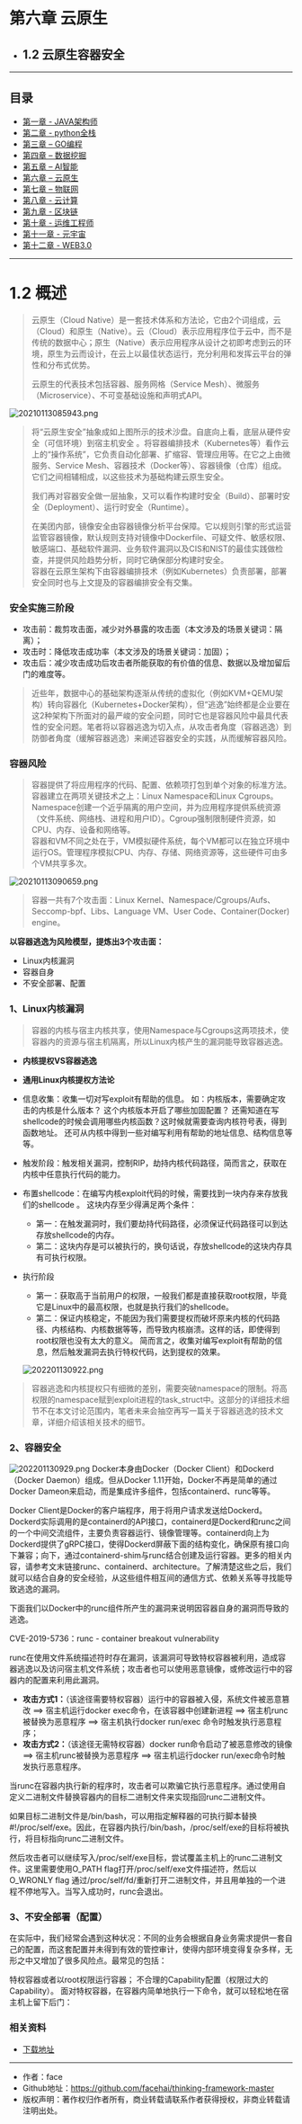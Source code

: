 # 第六章 云原生
- ## 1.2 云原生容器安全

------
## 目录
- [第一章 - JAVA架构师](JAVA架构师.md)
- [第二章 - python全栈](python全栈.md)
- [第三章 – GO编程](GO编程.md)
- [第四章 – 数据挖掘](数据挖掘.md)
- [第五章 – AI智能](AI智能.md)
- [第六章 – 云原生](云原生.md)
- [第七章 – 物联网](物联网.md)
- [第八章 - 云计算](云计算.md)
- [第九章 - 区块链](区块链.md)
- [第十章 - 运维工程师](运维工程师.md)
- [第十一章 - 元宇宙](元宇宙.md)
- [第十二章 - WEB3.0](WEB3.0.md)
------

# 1.2 概述
> 云原生（Cloud Native）是一套技术体系和方法论，它由2个词组成，云（Cloud）和原生（Native）。云（Cloud）表示应用程序位于云中，而不是传统的数据中心；原生（Native）表示应用程序从设计之初即考虑到云的环境，原生为云而设计，在云上以最佳状态运行，充分利用和发挥云平台的弹性和分布式优势。
>
> 云原生的代表技术包括容器、服务网格（Service Mesh）、微服务（Microservice）、不可变基础设施和声明式API。

![20210113085943.png](screenshot/20210113085943.png)

> 将“云原生安全”抽象成如上图所示的技术沙盘。自底向上看，底层从硬件安全（可信环境）到宿主机安全 。将容器编排技术（Kubernetes等）看作云上的“操作系统”，它负责自动化部署、扩缩容、管理应用等。在它之上由微服务、Service Mesh、容器技术（Docker等）、容器镜像（仓库）组成。它们之间相辅相成，以这些技术为基础构建云原生安全。
>
> 我们再对容器安全做一层抽象，又可以看作构建时安全（Build）、部署时安全（Deployment）、运行时安全（Runtime）。
>
> 在美团内部，镜像安全由容器镜像分析平台保障。它以规则引擎的形式运营监管容器镜像，默认规则支持对镜像中Dockerfile、可疑文件、敏感权限、敏感端口、基础软件漏洞、业务软件漏洞以及CIS和NIST的最佳实践做检查，并提供风险趋势分析，同时它确保部分构建时安全。<br>
> 容器在云原生架构下由容器编排技术（例如Kubernetes）负责部署，部署安全同时也与上文提及的容器编排安全有交集。

### 安全实施三阶段
- 攻击前：裁剪攻击面，减少对外暴露的攻击面（本文涉及的场景关键词：隔离）；
-  攻击时：降低攻击成功率（本文涉及的场景关键词：加固）；
-  攻击后：减少攻击成功后攻击者所能获取的有价值的信息、数据以及增加留后门的难度等。
> 近些年，数据中心的基础架构逐渐从传统的虚拟化（例如KVM+QEMU架构）转向容器化（Kubernetes+Docker架构），但“逃逸”始终都是企业要在这2种架构下所面对的最严峻的安全问题，同时它也是容器风险中最具代表性的安全问题。笔者将以容器逃逸为切入点，从攻击者角度（容器逃逸）到防御者角度（缓解容器逃逸）来阐述容器安全的实践，从而缓解容器风险。

### 容器风险
> 容器提供了将应用程序的代码、配置、依赖项打包到单个对象的标准方法。容器建立在两项关键技术之上：Linux Namespace和Linux Cgroups。<br>
> Namespace创建一个近乎隔离的用户空间，并为应用程序提供系统资源（文件系统、网络栈、进程和用户ID）。Cgroup强制限制硬件资源，如CPU、内存、设备和网络等。<br>
> 容器和VM不同之处在于，VM模拟硬件系统，每个VM都可以在独立环境中运行OS。管理程序模拟CPU、内存、存储、网络资源等，这些硬件可由多个VM共享多次。

![20210113090659.png](screenshot/20210113090659.png)

> 容器一共有7个攻击面：Linux Kernel、Namespace/Cgroups/Aufs、Seccomp-bpf、Libs、Language VM、User Code、Container(Docker) engine。

**以容器逃逸为风险模型，提炼出3个攻击面：**
- Linux内核漏洞
- 容器自身
- 不安全部署、配置

### 1、Linux内核漏洞
> 容器的内核与宿主内核共享，使用Namespace与Cgroups这两项技术，使容器内的资源与宿主机隔离，所以Linux内核产生的漏洞能导致容器逃逸。

- **内核提权VS容器逃逸**
- **通用Linux内核提权方法论**

- 信息收集：收集一切对写exploit有帮助的信息。 如：内核版本，需要确定攻击的内核是什么版本？ 这个内核版本开启了哪些加固配置？ 还需知道在写shellcode的时候会调用哪些内核函数？这时候就需要查询内核符号表，得到函数地址。 还可从内核中得到一些对编写利用有帮助的地址信息、结构信息等等。

- 触发阶段：触发相关漏洞，控制RIP，劫持内核代码路径，简而言之，获取在内核中任意执行代码的能力。
- 布置shellcode：在编写内核exploit代码的时候，需要找到一块内存来存放我们的shellcode 。 这块内存至少得满足两个条件：
    - 第一：在触发漏洞时，我们要劫持代码路径，必须保证代码路径可以到达存放shellcode的内存。<br>
    - 第二：这块内存是可以被执行的，换句话说，存放shellcode的这块内存具有可执行权限。

- 执行阶段
    - 第一：获取高于当前用户的权限，一般我们都是直接获取root权限，毕竟它是Linux中的最高权限，也就是执行我们的shellcode。<br> 
    - 第二：保证内核稳定，不能因为我们需要提权而破坏原来内核的代码路径、内核结构、内核数据等等，而导致内核崩溃。这样的话，即使得到root权限也没有太大的意义。
      简而言之，收集对编写exploit有帮助的信息，然后触发漏洞去执行特权代码，达到提权的效果。

    ![202201130922.png](screenshot/202201130922.png)
> 容器逃逸和内核提权只有细微的差别，需要突破namespace的限制。将高权限的namespace赋到exploit进程的task_struct中。这部分的详细技术细节不在本文讨论范围内，笔者未来会抽空再写一篇关于容器逃逸的技术文章，详细介绍该相关技术的细节。
> 
### 2、容器安全
![202201130929.png](screenshot/202201130929.png)
Docker本身由Docker（Docker Client）和Dockerd（Docker Daemon）组成。但从Docker 1.11开始，Docker不再是简单的通过Docker Dameon来启动，而是集成许多组件，包括containerd、runc等等。

Docker Client是Docker的客户端程序，用于将用户请求发送给Dockerd。Dockerd实际调用的是containerd的API接口，containerd是Dockerd和runc之间的一个中间交流组件，主要负责容器运行、镜像管理等。containerd向上为Dockerd提供了gRPC接口，使得Dockerd屏蔽下面的结构变化，确保原有接口向下兼容；向下，通过containerd-shim与runc结合创建及运行容器。更多的相关内容，请参考文末链接runc、containerd、architecture。了解清楚这些之后，我们就可以结合自身的安全经验，从这些组件相互间的通信方式、依赖关系等寻找能导致逃逸的漏洞。

下面我们以Docker中的runc组件所产生的漏洞来说明因容器自身的漏洞而导致的逃逸。

CVE-2019-5736：runc - container breakout vulnerability

runc在使用文件系统描述符时存在漏洞，该漏洞可导致特权容器被利用，造成容器逃逸以及访问宿主机文件系统；攻击者也可以使用恶意镜像，或修改运行中的容器内的配置来利用此漏洞。

- **攻击方式1：**（该途径需要特权容器）运行中的容器被入侵，系统文件被恶意篡改 ==> 宿主机运行docker exec命令，在该容器中创建新进程 ==> 宿主机runc被替换为恶意程序 ==> 宿主机执行docker run/exec 命令时触发执行恶意程序；
- **攻击方式2：**（该途径无需特权容器）docker run命令启动了被恶意修改的镜像 ==> 宿主机runc被替换为恶意程序 ==> 宿主机运行docker run/exec命令时触发执行恶意程序。

当runc在容器内执行新的程序时，攻击者可以欺骗它执行恶意程序。通过使用自定义二进制文件替换容器内的目标二进制文件来实现指回runc二进制文件。

如果目标二进制文件是/bin/bash，可以用指定解释器的可执行脚本替换#!/proc/self/exe。因此，在容器内执行/bin/bash，/proc/self/exe的目标将被执行，将目标指向runc二进制文件。

然后攻击者可以继续写入/proc/self/exe目标，尝试覆盖主机上的runc二进制文件。这里需要使用O_PATH flag打开/proc/self/exe文件描述符，然后以O_WRONLY flag 通过/proc/self/fd/重新打开二进制文件，并且用单独的一个进程不停地写入。当写入成功时，runc会退出。


### 3、不安全部署（配置）
在实际中，我们经常会遇到这种状况：不同的业务会根据自身业务需求提供一套自己的配置，而这套配置并未得到有效的管控审计，使得内部环境变得复杂多样，无形之中又增加了很多风险点。最常见的包括：

特权容器或者以root权限运行容器；
不合理的Capability配置（权限过大的Capability）。
面对特权容器，在容器内简单地执行一下命令，就可以轻松地在宿主机上留下后门：


### 相关资料
- [下载地址](https://tech.meituan.com/2020/03/12/cloud-native-security.html)

---
- 作者：face
- Github地址：https://github.com/facehai/thinking-framework-master
- 版权声明：著作权归作者所有，商业转载请联系作者获得授权，非商业转载请注明出处。
